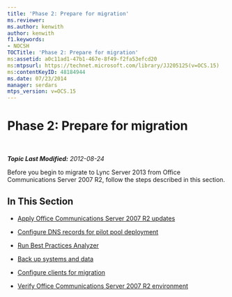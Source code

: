 ```yaml
---
title: 'Phase 2: Prepare for migration'
ms.reviewer: 
ms.author: kenwith
author: kenwith
f1.keywords:
- NOCSH
TOCTitle: 'Phase 2: Prepare for migration'
ms:assetid: a0c11ad1-47b1-467e-8f49-f2fa53efcd20
ms:mtpsurl: https://technet.microsoft.com/library/JJ205125(v=OCS.15)
ms:contentKeyID: 48184944
ms.date: 07/23/2014
manager: serdars
mtps_version: v=OCS.15
---
```


<div data-xmlns="http://www.w3.org/1999/xhtml">

<div class="topic" data-xmlns="http://www.w3.org/1999/xhtml" data-msxsl="urn:schemas-microsoft-com:xslt" data-cs="http://msdn.microsoft.com/">

<div data-asp="http://msdn2.microsoft.com/asp">

# Phase 2: Prepare for migration

</div>

<div id="mainSection">

<div id="mainBody">

<span> </span>

_**Topic Last Modified:** 2012-08-24_

Before you begin to migrate to Lync Server 2013 from Office Communications Server 2007 R2, follow the steps described in this section.

<div>

## In This Section

  - [Apply Office Communications Server 2007 R2 updates](apply-office-communications-server-2007-r2-updates.md)

  - [Configure DNS records for pilot pool deployment](configure-dns-records-for-pilot-pool-deployment_1.md)

  - [Run Best Practices Analyzer](run-best-practices-analyzer_1.md)

  - [Back up systems and data](back-up-systems-and-data_1.md)

  - [Configure clients for migration](configure-clients-for-migration_1.md)

  - [Verify Office Communications Server 2007 R2 environment](verify-office-communications-server-2007-r2-environment.md)

</div>

</div>

<span> </span>

</div>

</div>

</div>

